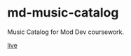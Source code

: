 # md-music-catalog

Music Catalog for Mod Dev coursework.

[live](https://jjs88.github.io/md-music-catalog/)
